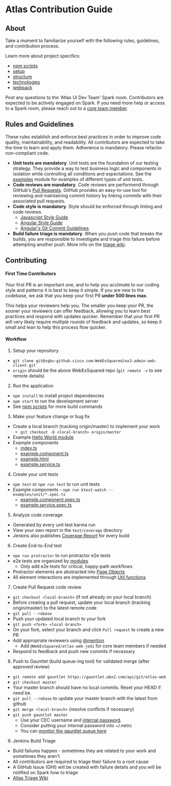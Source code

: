 # Atlas Contribution Guide

## About

Take a moment to familiarize yourself with the following rules, guidelines, and contribution process.

Learn more about project specifics:
* [npm scripts](docs/npm-scripts.md)
* [setup](docs/setup.md)
* [structure](docs/structure.md)
* [technologies](docs/technology.md)
* [webpack](docs/webpack.md)

Post any questions to the 'Atlas UI Dev Team' Spark room. Contributors are expected to be actively engaged on Spark. If you need more help or access to a Spark room, please reach out to a [core team member](http://cs.co/atlas-triage#im-still-stuck-who-can-i-contact).

## Rules and Guidelines

These rules establish and enforce best practices
in order to improve code quality, maintainability, and readability.
All contributors are expected to take the time to learn and apply them.
Adherence is mandatory. Please refactor non-compliant code.

* **Unit tests are mandatory**.  Unit tests are the foundation of our testing strategy.
  They provide a way to test business logic and components in isolation while controlling all conditions and expectations.
  See the [examples](examples/unit) module for examples of different types of unit tests.
* **Code reviews are mandatory**. Code reviews are performend through GitHub's [Pull Requests](https://help.github.com/articles/using-pull-requests/).
  GitHub provides an easy-to-use tool for reviewing and maintaining commit history by linking commits
  with their associated pull requests.
* **Code style is mandatory**. Style should be enforced through linting and code reviews.
  * [Javascript Style Guide](https://github.com/airbnb/javascript/tree/master/es5)
  * [Angular Style Guide](https://github.com/johnpapa/angular-styleguide/tree/master/a1)
  * [Angular's Git Commit Guidelines](https://github.com/angular/angular.js/blob/master/CONTRIBUTING.md#commit)
* **Build failure triage is mandatory**. When you push code that breaks the builds, you are responsible to investigate
  and triage this failure before attempting another push. More info on the [triage wiki](http://cs.co/atlas-triage).

## Contributing

#### First Time Contributors

Your first PR is an important one, and to help you acclimate to our coding style and patterns it is
best to keep it simple. If you are new to the codebase, we ask that you keep your first PR **under
500 lines max**.

This helps your reviewers help you. The smaller you keep your PR, the sooner your reviewers can
offer feedback, allowing you to learn best practices and respond with updates quicker. Remember that
your first PR will very likely require multiple rounds of feedback and updates, so keep it small and
lean to help this process flow quicker.

#### Workflow

1. Setup your repository
  * `git clone git@sqbu-github.cisco.com:WebExSquared/wx2-admin-web-client.git`
  * `origin` should be the above WebExSquared repo (`git remote -v` to see remote details)
2. Run the application
  * `npm install` to install project dependencies
  * `npm start` to run the development server
  * See [npm scripts](docs/npm-scripts.md) for more build commands
3. Make your feature change or bug fix
  * Create a local branch (tracking origin/master) to implement your work
    * `git checkout -b <local-branch> origin/master`
  * Example [Hello World module](docs/hello-world.md)
  * Example components
    * [index.ts](examples/unit/index.ts)
    * [example.component.ts](examples/unit/example.component.ts)
    * [example.html](examples/unit/example.html)
    * [example.service.ts](examples/unit/example.service.ts)
4. Create your unit tests
  * `npm test` or `npm run test` to run unit tests
  * Example components - `npm run ktest-watch -- examples/unit/*.spec.ts`
    * [example.component.spec.ts](examples/unit/example.component.spec.ts)
    * [example.service.spec.ts](examples/unit/example.service.spec.ts)
5. Analyze code coverage
  * Generated by every unit test karma run
  * View your own report in the `test/coverage` directory
  * Jenkins also publishes [Coverage Report](https://sqbu-jenkins.cisco.com:8443/job/team/job/atlas/job/atlas-web/cobertura) for every build
6. Create End-to-End test
  * `npm run protractor` to run protractor e2e tests
  * e2e tests are organized by [modules](test/e2e-protractor)
    * Only add e2e tests for critical, happy-path workflows
  * Protractor elements are abstracted into [Page Objects](test/e2e-protractor/pages)
  * All element interactions are implemented through [Util functions](test/e2e-protractor/utils/test.utils.js)
7. Create Pull Request code review
  * `git checkout <local-branch>` (if not already on your local branch)
  * Before creating a pull request, update your local branch (tracking origin/master) to the latest remote code
  * `git pull --rebase`
  * Push your updated local branch to your fork
  * `git push <fork> <local-branch>`
  * On your fork, select your branch and click `Pull request` to create a new PR
  * Add appropriate reviewers using [@mention](https://github.com/blog/821-mention-somebody-they-re-notified)
    * Add `@WebExSquared/atlas-web-jedi` for core team members if needed
  * Respond to feedback and push new commits if necessary
8. Push to Gauntlet (build queue-ing tool) for validated merge (after approved review)
  * `git remote add gauntlet https://gauntlet.wbx2.com/api/git/atlas-web`
  * `git checkout master`
  * Your master branch should have no local commits. Reset your HEAD if need be.
  * `git pull --rebase` to update your master branch with the latest from github
  * `git merge <local-branch>` (resolve conflicts if necessary)
  * `git push gauntlet master`
    * Use your CEC username and [internal password](https://sqbu-jenkins-01.cisco.com:8443/job/utilities/job/internal-utilities-password-changer/).
    * Consider putting your internal password into ~/.netrc
    * You can [monitor the gauntlet queue here](https://gauntlet.wbx2.com/queue.html?queue=atlas-web)
9. Jenkins Build Triage
  * Build failures happen - sometimes they are related to your work and sometimes they aren't
  * All contributors are required to triage their failure to a root cause
  * A GitHub Issue (GHI) will be created with failure details and you will be notified on Spark how to triage
  * [Atlas Triage Wiki](http://cs.co/atlas-triage)
